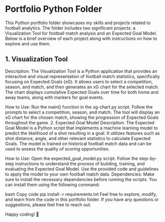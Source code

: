 # Portfolio Python Folder
This Python portfolio folder showcases my skills and projects related to football analytics. The folder includes two significant projects: a Visualization Tool for football match analysis and an Expected Goal Model. Below is a brief overview of each project along with instructions on how to explore and use them.

## 1. Visualization Tool
Description:
The Visualization Tool is a Python application that provides an interactive and visual representation of football match statistics, specifically focusing on Expected Goals (xG). It allows users to select a competition, season, and match, and then generates an xG chart for the selected match. The chart displays cumulative Expected Goals over time for both home and away teams, along with markers for goal events.

How to Use:
Run the main() function in the xg-chart.py script.
Follow the prompts to select a competition, season, and match.
The tool will display an xG chart for the chosen match, showing the progression of Expected Goals throughout the game.
2. Expected Goal Model
Description:
The Expected Goal Model is a Python script that implements a machine learning model to predict the likelihood of a shot resulting in a goal. It utilizes features such as shot distance, angle, and other relevant statistics to calculate Expected Goals. The model is trained on historical football match data and can be used to assess the quality of scoring opportunities.

How to Use:
Open the expected_goal_model.py script.
Follow the step-by-step instructions to understand the process of building, training, and evaluating the Expected Goal Model.
Use the provided code and guidelines to apply the model to your own football match data.
Dependencies:
Make sure to install the necessary dependencies before running the scripts. You can install them using the following command:

bash
Copy code
pip install -r requirements.txt
Feel free to explore, modify, and learn from the code in this portfolio folder. If you have any questions or suggestions, please feel free to reach out.

Happy coding! 🚀
